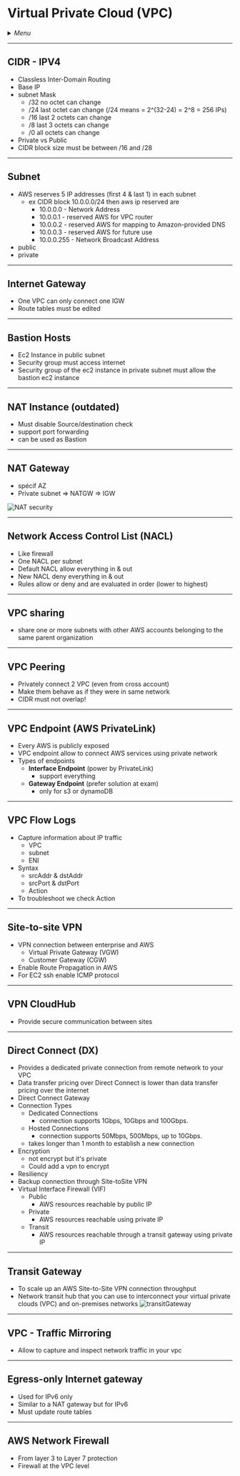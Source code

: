 # Virtual Private Cloud (VPC)

<details>
 <summary><i>Menu</i></summary>

- [CIDR](#cidr---ipv4)
- [Subnet](#subnet)
- [Internet Gateway](#internet-gateway)
- [Bastion Hosts](#bastion-hosts)
- [NAT Instance](#nat-instance-outdated)
- [NAT Gateway](#nat-gateway)
- [NACL](#network-access-control-list-nacl)
- [VPC sharing](#vpc-sharing)
- [VPC Peering](#vpc-peering)
- [VPC Endpoint](#vpc-endpoint-aws-privatelink)
- [VPC Flow Logs](#vpc-flow-logs)
- [Site-to-site VPN](#site-to-site-vpn)
- [VPN CloudHub](#vpn-cloudhub)
- [Direct Connect](#direct-connect-dx)
- [Transit Gateway](#transit-gateway)
- [VPC - Traffic Mirroring](#vpc---traffic-mirroring)
- [Egress-only Internet gateway](#egress-only-internet-gateway)
- [AWS Network Firewall](#aws-network-firewall)
</details>

---
## CIDR - IPV4
- Classless Inter-Domain Routing
- Base IP
- subnet Mask
  - /32 no octet can change
  - /24 last octet can change (/24 means = 2^(32-24) = 2^8 = 256 IPs)
  - /16 last 2 octets can change
  - /8 last 3 octets can change
  - /0 all octets can change
- Private vs Public
- CIDR block size must be between /16 and /28

---
## Subnet
- AWS reserves 5 IP addresses (first 4 & last 1) in each subnet
  - ex CIDR block 10.0.0.0/24 then aws ip reserved are
    - 10.0.0.0 - Network Address 
    - 10.0.0.1 - reserved AWS for VPC router 
    - 10.0.0.2 - reserved AWS for mapping to Amazon-provided DNS
    - 10.0.0.3 - reserved AWS for future use
    - 10.0.0.255 - Network Broadcast Address 
- public
- private

---
## Internet Gateway
- One VPC can only connect one IGW
- Route tables must be edited

---
## Bastion Hosts
- Ec2 Instance in public subnet
- Security group must access internet
- Security group of the ec2 instance in private subnet must allow the bastion ec2 instance

---
## NAT Instance (outdated)
- Must disable Source/destination check
- support port forwarding
- can be used as Bastion

---
## NAT Gateway
- spécif AZ
- Private subnet => NATGW => IGW

![NAT security](../../images/NAT_security.jpg)

---
## Network Access Control List (NACL)
- Like firewall
- One NACL per subnet
- Default NACL allow everything in & out
- New NACL deny everything in & out
- Rules allow or deny and are evaluated in order (lower to highest)

---
## VPC sharing
- share one or more subnets with other AWS accounts belonging to the same parent organization

---
## VPC Peering
- Privately connect 2 VPC (even from cross account)
- Make them behave as if they were in same network
- CIDR must not overlap!

---
## VPC Endpoint (AWS PrivateLink)
- Every AWS is publicly exposed
- VPC endpoint  allow to connect AWS services using private network
- Types of endpoints
  - __Interface Endpoint__ (power by PrivateLink)
    - support everything
  - __Gateway Endpoint__ (prefer solution at exam)
    - only for s3 or dynamoDB

---
## VPC Flow Logs
- Capture information about IP traffic
  - VPC
  - subnet
  - ENI
- Syntax
  - srcAddr & dstAddr
  - srcPort & dstPort
  - Action
- To troubleshoot we check Action

---
## Site-to-site VPN
- VPN connection between enterprise and AWS
  - Virtual Private Gateway (VGW)
  - Customer Gateway (CGW)
- Enable Route Propagation in AWS
- For EC2 ssh enable ICMP protocol

---
## VPN CloudHub
- Provide secure communication between sites

---  
## Direct Connect (DX)
- Provides a dedicated private connection from remote network to your VPC
- Data transfer pricing over Direct Connect is lower than data transfer pricing over the internet
- Direct Connect Gateway
- Connection Types
  - Dedicated Connections
    - connection supports 1Gbps, 10Gbps and 100Gbps.
  - Hosted Connections
    - connection supports 50Mbps, 500Mbps, up to 10Gbps.
  - takes longer than 1 month to establish a new connection
- Encryption
  - not encrypt but it's private
  - Could add a vpn to encrypt
- Resiliency
- Backup connection through Site-toSite VPN
- Virtual Interface Firewall (VIF)
  - Public
    - AWS resources reachable by public IP
  - Private
    - AWS resources reachable using private IP
  - Transit
    - AWS resources reachable through a transit gateway using private IP

---
## Transit Gateway
- To scale up an AWS Site-to-Site VPN connection throughput
- Network transit hub that you can use to interconnect your virtual private clouds (VPC) and on-premises networks
![transitGateway](../../images/transitGateway.png)

---
## VPC - Traffic Mirroring
- Allow to capture and inspect network traffic in your vpc

---
## Egress-only Internet gateway
- Used for IPv6 only
- Similar to a NAT gateway but for IPv6
- Must update route tables

---
## AWS Network Firewall
- From layer 3 to Layer 7 protection
- Firewall at the VPC level
